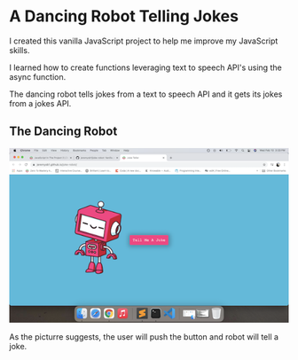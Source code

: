 # A Dancing Robot Telling Jokes

I created this vanilla JavaScript project to help me improve my JavaScript skills. 

I learned how to create functions leveraging text to speech API's using the async function.

The dancing robot tells jokes from a text to speech API and it gets its jokes from a jokes API.

## The Dancing Robot

![The Roboot](dancing-robot-joker.png)


As the picturre suggests, the user will push the button and robot will tell a joke.
